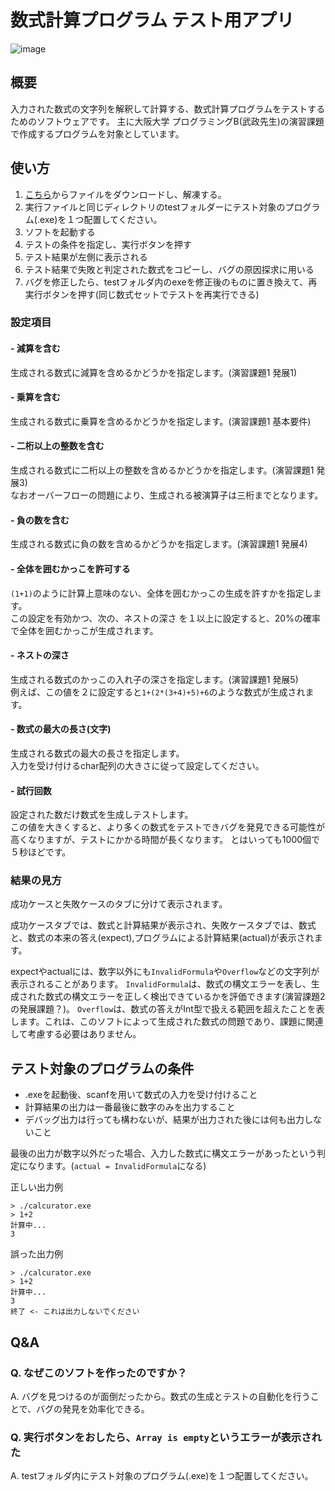 # 数式計算プログラム テスト用アプリ
![image](https://github.com/tkhs-dev/culctester/assets/38522336/9158f890-66ef-4948-be83-d6097192b05a)
## 概要
入力された数式の文字列を解釈して計算する、数式計算プログラムをテストするためのソフトウェアです。
主に大阪大学 プログラミングB(武政先生)の演習課題で作成するプログラムを対象としています。
## 使い方
1. [こちら](https://github.com/tkhs-dev/culctester/releases/tag/v1.0.0)からファイルをダウンロードし、解凍する。
2. 実行ファイルと同じディレクトリのtestフォルダーにテスト対象のプログラム(.exe)を１つ配置してください。
3. ソフトを起動する
4. テストの条件を指定し、実行ボタンを押す
5. テスト結果が左側に表示される
6. テスト結果で失敗と判定された数式をコピーし、バグの原因探求に用いる
7. バグを修正したら、testフォルダ内のexeを修正後のものに置き換えて、再実行ボタンを押す(同じ数式セットでテストを再実行できる)

### 設定項目
#### - 減算を含む
生成される数式に減算を含めるかどうかを指定します。(演習課題1 発展1)
#### - 乗算を含む
生成される数式に乗算を含めるかどうかを指定します。(演習課題1 基本要件)
#### - 二桁以上の整数を含む
生成される数式に二桁以上の整数を含めるかどうかを指定します。(演習課題1 発展3)<br>
なおオーバーフローの問題により、生成される被演算子は三桁までとなります。
#### - 負の数を含む
生成される数式に負の数を含めるかどうかを指定します。(演習課題1 発展4)
#### - 全体を囲むかっこを許可する
`(1+1)`のように計算上意味のない、全体を囲むかっこの生成を許すかを指定します。<br>
この設定を有効かつ、次の、ネストの深さ を１以上に設定すると、20%の確率で全体を囲むかっこが生成されます。
#### - ネストの深さ
生成される数式のかっこの入れ子の深さを指定します。(演習課題1 発展5)<br>
例えば、この値を２に設定すると`1+(2*(3+4)+5)+6`のような数式が生成されます。
#### - 数式の最大の長さ(文字)
生成される数式の最大の長さを指定します。<br>
入力を受け付けるchar配列の大きさに従って設定してください。
#### - 試行回数
設定された数だけ数式を生成しテストします。<br>
この値を大きくすると、より多くの数式をテストできバグを発見できる可能性が高くなりますが、テストにかかる時間が長くなります。
とはいっても1000個で５秒ほどです。


### 結果の見方
成功ケースと失敗ケースのタブに分けて表示されます。

成功ケースタブでは、数式と計算結果が表示され、失敗ケースタブでは、数式と、数式の本来の答え(expect),プログラムによる計算結果(actual)が表示されます。

expectやactualには、数字以外にも`InvalidFormula`や`Overflow`などの文字列が表示されることがあります。
`InvalidFormula`は、数式の構文エラーを表し、生成された数式の構文エラーを正しく検出できているかを評価できます(演習課題2の発展課題？)。
`Overflow`は、数式の答えがInt型で扱える範囲を超えたことを表します。これは、このソフトによって生成された数式の問題であり、課題に関連して考慮する必要はありません。

## テスト対象のプログラムの条件
- .exeを起動後、scanfを用いて数式の入力を受け付けること
- 計算結果の出力は一番最後に数字のみを出力すること
- デバッグ出力は行っても構わないが、結果が出力された後には何も出力しないこと

最後の出力が数字以外だった場合、入力した数式に構文エラーがあったという判定になります。(`actual = InvalidFormula`になる)

正しい出力例
```
> ./calcurator.exe
> 1+2
計算中...
3
```
誤った出力例
```
> ./calcurator.exe
> 1+2
計算中...
3
終了 <- これは出力しないでください
```

## Q&A
### Q. なぜこのソフトを作ったのですか？
A. バグを見つけるのが面倒だったから。数式の生成とテストの自動化を行うことで、バグの発見を効率化できる。
### Q. 実行ボタンをおしたら、`Array is empty`というエラーが表示された
A. testフォルダ内にテスト対象のプログラム(.exe)を１つ配置してください。
